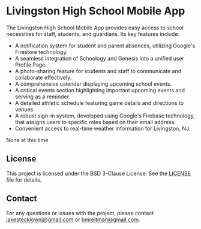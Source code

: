 # Livingston High School Mobile App

The Livingston High School Mobile App provides easy access to school necessities for staff, students, and guardians. Its key features include:

- A notification system for student and parent absences, utilizing Google's Firestore technology.
- A seamless integration of Schoology and Genesis into a unified user Profile Page.
- A photo-sharing feature for students and staff to communicate and collaborate effectively.
- A comprehensive calendar displaying upcoming school events.
- A critical events section highlighting important upcoming events and serving as a reminder.
- A detailed athletic schedule featuring game details and directions to venues.
- A robust sign-in system, developed using Google's Firebase technology, that assigns users to specific roles based on their email address.
- Convenient access to real-time weather information for Livingston, NJ.

None at this time

## License

This project is licensed under the BSD 3-Clause License. See the [LICENSE](LICENSE) file for details.

## Contact

For any questions or issues with the project, please contact jakestecklownj@gmail.com or bmreitman@gmail.com.
